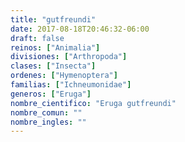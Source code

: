 ```yaml
---
title: "gutfreundi"
date: 2017-08-18T20:46:32-06:00
draft: false
reinos: ["Animalia"]
divisiones: ["Arthropoda"]
clases: ["Insecta"]
ordenes: ["Hymenoptera"]
familias: ["Ichneumonidae"]
generos: ["Eruga"]
nombre_cientifico: "Eruga gutfreundi"
nombre_comun: ""
nombre_ingles: ""
---
```

